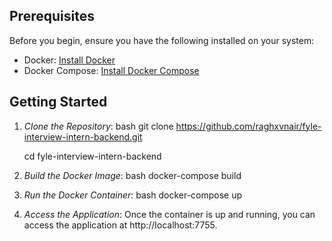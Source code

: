 ## Prerequisites

Before you begin, ensure you have the following installed on your system:

- Docker: [Install Docker](https://docs.docker.com/get-docker/)
- Docker Compose: [Install Docker Compose](https://docs.docker.com/compose/install/)

## Getting Started

1. *Clone the Repository*: 
    bash
    git clone https://github.com/raghxvnair/fyle-interview-intern-backend.git
   
    cd fyle-interview-intern-backend
    

3. *Build the Docker Image*:
    bash
    docker-compose build
    

4. *Run the Docker Container*:
    bash
    docker-compose up
    

5. *Access the Application*:
    Once the container is up and running, you can access the application at http://localhost:7755.
